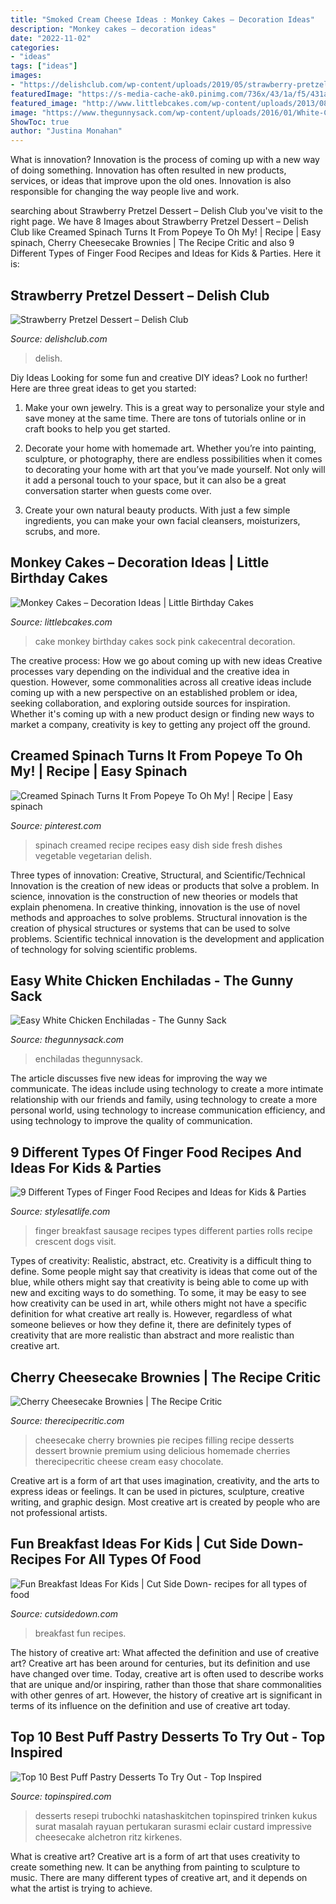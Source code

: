 ```yaml
---
title: "Smoked Cream Cheese Ideas : Monkey Cakes – Decoration Ideas"
description: "Monkey cakes – decoration ideas"
date: "2022-11-02"
categories:
- "ideas"
tags: ["ideas"]
images:
- "https://delishclub.com/wp-content/uploads/2019/05/strawberry-pretzel-dessert-c2-1.jpg"
featuredImage: "https://s-media-cache-ak0.pinimg.com/736x/43/1a/f5/431af5012d2ea8bc42da66cc0732879b.jpg"
featured_image: "http://www.littlebcakes.com/wp-content/uploads/2013/08/Monkey-Birthday-Cake-Ideas.jpg"
image: "https://www.thegunnysack.com/wp-content/uploads/2016/01/White-Chicken-Enchiladas-Recipe.jpg"
ShowToc: true
author: "Justina Monahan"
---
```



What is innovation?
Innovation is the process of coming up with a new way of doing something. Innovation has often resulted in new products, services, or ideas that improve upon the old ones. Innovation is also responsible for changing the way people live and work.

	

		
searching about Strawberry Pretzel Dessert – Delish Club you've visit to the right page. We have 8 Images about Strawberry Pretzel Dessert – Delish Club like Creamed Spinach Turns It From Popeye To Oh My! | Recipe | Easy spinach, Cherry Cheesecake Brownies | The Recipe Critic and also 9 Different Types of Finger Food Recipes and Ideas for Kids &amp; Parties. Here it is:
		
    
## Strawberry Pretzel Dessert – Delish Club

<img loading=lazy src="https://delishclub.com/wp-content/uploads/2019/05/strawberry-pretzel-dessert-c2-1.jpg" onerror="this.onerror=null;this.src='https://tse3.mm.bing.net/th?id=OIP.GSEYi6xSqqRdzBWcRkQ5TAHaLi&amp;pid=15.1';" alt="Strawberry Pretzel Dessert – Delish Club">

_Source: delishclub.com_

>delish. 

	

Diy Ideas
Looking for some fun and creative DIY ideas? Look no further! Here are three great ideas to get you started:
1. Make your own jewelry. This is a great way to personalize your style and save money at the same time. There are tons of tutorials online or in craft books to help you get started.

2. Decorate your home with homemade art. Whether you’re into painting, sculpture, or photography, there are endless possibilities when it comes to decorating your home with art that you’ve made yourself. Not only will it add a personal touch to your space, but it can also be a great conversation starter when guests come over.

3. Create your own natural beauty products. With just a few simple ingredients, you can make your own facial cleansers, moisturizers, scrubs, and more.

    
## Monkey Cakes – Decoration Ideas | Little Birthday Cakes

<img loading=lazy src="http://www.littlebcakes.com/wp-content/uploads/2013/08/Monkey-Birthday-Cake-Ideas.jpg" onerror="this.onerror=null;this.src='https://tse2.mm.bing.net/th?id=OIP.XeJykh2ngrUDp7rYuvObBQHaJ4&amp;pid=15.1';" alt="Monkey Cakes – Decoration Ideas | Little Birthday Cakes">

_Source: littlebcakes.com_

>cake monkey birthday cakes sock pink cakecentral decoration. 

	

The creative process: How we go about coming up with new ideas
Creative processes vary depending on the individual and the creative idea in question. However, some commonalities across all creative ideas include coming up with a new perspective on an established problem or idea, seeking collaboration, and exploring outside sources for inspiration. Whether it's coming up with a new product design or finding new ways to market a company, creativity is key to getting any project off the ground.

    
## Creamed Spinach Turns It From Popeye To Oh My! | Recipe | Easy Spinach

<img loading=lazy src="https://i.pinimg.com/736x/81/5b/26/815b26dbe706df15c5818ca8af9d6d17.jpg" onerror="this.onerror=null;this.src='https://tse4.mm.bing.net/th?id=OIP.ZLZ0PQOujRsOcFvg5XWvMwHaLG&amp;pid=15.1';" alt="Creamed Spinach Turns It From Popeye To Oh My! | Recipe | Easy spinach">

_Source: pinterest.com_

>spinach creamed recipe recipes easy dish side fresh dishes vegetable vegetarian delish. 

	

Three types of innovation: Creative, Structural, and Scientific/Technical
Innovation is the creation of new ideas or products that solve a problem. In science, innovation is the construction of new theories or models that explain phenomena. In creative thinking, innovation is the use of novel methods and approaches to solve problems. Structural innovation is the creation of physical structures or systems that can be used to solve problems. Scientific technical innovation is the development and application of technology for solving scientific problems.

    
## Easy White Chicken Enchiladas - The Gunny Sack

<img loading=lazy src="https://www.thegunnysack.com/wp-content/uploads/2016/01/White-Chicken-Enchiladas-Recipe.jpg" onerror="this.onerror=null;this.src='https://tse2.mm.bing.net/th?id=OIP.5d9nVOtUuyH0LwSIFAxQygHaLG&amp;pid=15.1';" alt="Easy White Chicken Enchiladas - The Gunny Sack">

_Source: thegunnysack.com_

>enchiladas thegunnysack. 

	

The article discusses five new ideas for improving the way we communicate. The ideas include using technology to create a more intimate relationship with our friends and family, using technology to create a more personal world, using technology to increase communication efficiency, and using technology to improve the quality of communication.

    
## 9 Different Types Of Finger Food Recipes And Ideas For Kids &amp; Parties

<img loading=lazy src="https://s-media-cache-ak0.pinimg.com/736x/43/1a/f5/431af5012d2ea8bc42da66cc0732879b.jpg" onerror="this.onerror=null;this.src='https://tse4.mm.bing.net/th?id=OIP._5zgrwAQPNAVoIyuNQ5kVQHaLH&amp;pid=15.1';" alt="9 Different Types of Finger Food Recipes and Ideas for Kids &amp; Parties">

_Source: stylesatlife.com_

>finger breakfast sausage recipes types different parties rolls recipe crescent dogs visit. 

	

Types of creativity: Realistic, abstract, etc.
Creativity is a difficult thing to define. Some people might say that creativity is ideas that come out of the blue, while others might say that creativity is being able to come up with new and exciting ways to do something. To some, it may be easy to see how creativity can be used in art, while others might not have a specific definition for what creative art really is. However, regardless of what someone believes or how they define it, there are definitely types of creativity that are more realistic than abstract and more realistic than creative art.

    
## Cherry Cheesecake Brownies | The Recipe Critic

<img loading=lazy src="https://therecipecritic.com/wp-content/uploads/2015/02/cherry_cheesecake_brownies-650x975.jpg" onerror="this.onerror=null;this.src='https://tse2.mm.bing.net/th?id=OIP.jwPpkNeKiI0VpfFiR2W8NgHaLH&amp;pid=15.1';" alt="Cherry Cheesecake Brownies | The Recipe Critic">

_Source: therecipecritic.com_

>cheesecake cherry brownies pie recipes filling recipe desserts dessert brownie premium using delicious homemade cherries therecipecritic cheese cream easy chocolate. 

	

Creative art is a form of art that uses imagination, creativity, and the arts to express ideas or feelings. It can be used in pictures, sculpture, creative writing, and graphic design. Most creative art is created by people who are not professional artists.

    
## Fun Breakfast Ideas For Kids | Cut Side Down- Recipes For All Types Of Food

<img loading=lazy src="http://cutsidedown.com/wp-content/uploads/2019/02/Fun-Breakfast-Ideas-For-Kids.jpg" onerror="this.onerror=null;this.src='https://tse1.mm.bing.net/th?id=OIP.sLwyKCp8HzW7VfBK2V2DPwHaO0&amp;pid=15.1';" alt="Fun Breakfast Ideas For Kids | Cut Side Down- recipes for all types of food">

_Source: cutsidedown.com_

>breakfast fun recipes. 

	

The history of creative art: What affected the definition and use of creative art?
Creative art has been around for centuries, but its definition and use have changed over time. Today, creative art is often used to describe works that are unique and/or inspiring, rather than those that share commonalities with other genres of art. However, the history of creative art is significant in terms of its influence on the definition and use of creative art today.

    
## Top 10 Best Puff Pastry Desserts To Try Out - Top Inspired

<img loading=lazy src="https://www.topinspired.com/wp-content/uploads/2016/07/Cream-Horns.jpg" onerror="this.onerror=null;this.src='https://tse2.mm.bing.net/th?id=OIP.UOuDzSth9Vp4pDBHsKgOyAHaLH&amp;pid=15.1';" alt="Top 10 Best Puff Pastry Desserts To Try Out - Top Inspired">

_Source: topinspired.com_

>desserts resepi trubochki natashaskitchen topinspired trinken kukus surat masalah rayuan pertukaran surasmi eclair custard impressive cheesecake alchetron ritz kirkenes. 

	

What is creative art?
Creative art is a form of art that uses creativity to create something new. It can be anything from painting to sculpture to music. There are many different types of creative art, and it depends on what the artist is trying to achieve.

